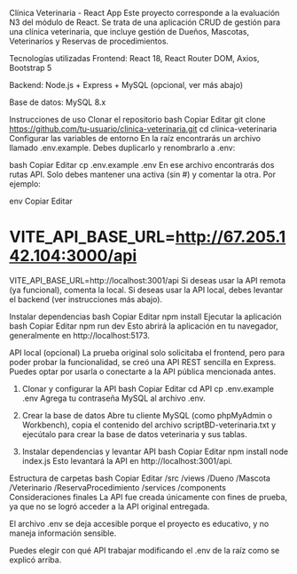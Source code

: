 Clínica Veterinaria - React App
Este proyecto corresponde a la evaluación N3 del módulo de React. Se trata de una aplicación CRUD de gestión para una clínica veterinaria, que incluye gestión de Dueños, Mascotas, Veterinarios y Reservas de procedimientos.

Tecnologías utilizadas
Frontend: React 18, React Router DOM, Axios, Bootstrap 5

Backend: Node.js + Express + MySQL (opcional, ver más abajo)

Base de datos: MySQL 8.x

Instrucciones de uso
Clonar el repositorio
bash
Copiar
Editar
git clone https://github.com/tu-usuario/clinica-veterinaria.git
cd clinica-veterinaria
Configurar las variables de entorno
En la raíz encontrarás un archivo llamado .env.example. Debes duplicarlo y renombrarlo a .env:

bash
Copiar
Editar
cp .env.example .env
En ese archivo encontrarás dos rutas API. Solo debes mantener una activa (sin #) y comentar la otra. Por ejemplo:

env
Copiar
Editar
# VITE_API_BASE_URL=http://67.205.142.104:3000/api
VITE_API_BASE_URL=http://localhost:3001/api
Si deseas usar la API remota (ya funcional), comenta la local.
Si deseas usar la API local, debes levantar el backend (ver instrucciones más abajo).

Instalar dependencias
bash
Copiar
Editar
npm install
Ejecutar la aplicación
bash
Copiar
Editar
npm run dev
Esto abrirá la aplicación en tu navegador, generalmente en http://localhost:5173.

API local (opcional)
La prueba original solo solicitaba el frontend, pero para poder probar la funcionalidad, se creó una API REST sencilla en Express. Puedes optar por usarla o conectarte a la API pública mencionada antes.

1. Clonar y configurar la API
bash
Copiar
Editar
cd API
cp .env.example .env
Agrega tu contraseña MySQL al archivo .env.

2. Crear la base de datos
Abre tu cliente MySQL (como phpMyAdmin o Workbench), copia el contenido del archivo scriptBD-veterinaria.txt y ejecútalo para crear la base de datos veterinaria y sus tablas.

3. Instalar dependencias y levantar API
bash
Copiar
Editar
npm install
node index.js
Esto levantará la API en http://localhost:3001/api.

Estructura de carpetas
bash
Copiar
Editar
/src
  /views
    /Dueno
    /Mascota
    /Veterinario
    /ReservaProcedimiento
  /services
  /components
Consideraciones finales
La API fue creada únicamente con fines de prueba, ya que no se logró acceder a la API original entregada.

El archivo .env se deja accesible porque el proyecto es educativo, y no maneja información sensible.

Puedes elegir con qué API trabajar modificando el .env de la raíz como se explicó arriba.